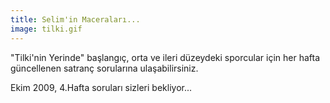 ```yaml
---
title: Selim'in Maceraları...
image: tilki.gif
---
```


"Tilki'nin Yerinde" başlangıç, orta ve ileri düzeydeki sporcular için her hafta güncellenen satranç sorularına ulaşabilirsiniz.  

Ekim 2009, 4.Hafta soruları sizleri bekliyor...
